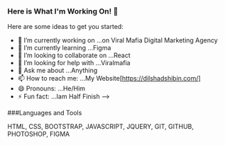 ### Here is What  I'm Working On! 👋


Here are some ideas to get you started:

- 🔭 I’m currently working on ...on Viral Mafia Digital Marketing Agency 
- 🌱 I’m currently learning ...Figma
- 👯 I’m looking to collaborate on ...React
- 🤔 I’m looking for help with ...Viralmafia
- 💬 Ask me about ...Anything
- 📫 How to reach me: ...My Website[https://dilshadshibin.com/]
- 😄 Pronouns: ...He/Him
- ⚡ Fun fact: ...Iam Half Finish
-->

###Languages and Tools

HTML, CSS, BOOTSTRAP, JAVASCRIPT, JQUERY, GIT, GITHUB, PHOTOSHOP, FIGMA
